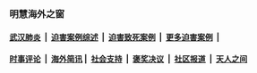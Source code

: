
### 明慧海外之窗

####  [武汉肺炎](indexes/365.md?t=06140501) &nbsp;|&nbsp;  [迫害案例综述](indexes/328.md?t=06140501) &nbsp;|&nbsp; [迫害致死案例](indexes/277.md?t=06140501)  &nbsp;|&nbsp; [更多迫害案例](indexes/81.md?t=06140501)  &nbsp;|&nbsp; 
####  [时事评论](indexes/19.md?t=06140501) &nbsp;|&nbsp; [海外简讯](indexes/245.md?t=06140501)&nbsp;|&nbsp;  [社会支持](indexes/140.md?t=06140501) &nbsp;|&nbsp; [褒奖决议](indexes/282.md?t=06140501) &nbsp;|&nbsp; [社区报道](indexes/91.md?t=06140501)  &nbsp;|&nbsp; [天人之间](indexes/78.md?t=06140501) 

